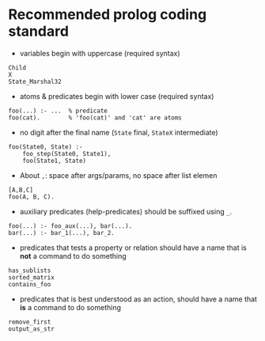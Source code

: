 # Recommended prolog coding standard

- variables begin with uppercase (required syntax)
```
Child
X
State_Marshal32
```
- atoms & predicates begin with lower case (required syntax)
```
foo(...) :- ...  % predicate
foo(cat).        % 'foo(cat)' and 'cat' are atoms
```
- no digit after the final name (`State` final, `StateX` intermediate)
```
foo(State0, State) :-
    foo_step(State0, State1),
    foo(State1, State)
```
- About `,`: space after args/params, no space after list elemen
```
[A,B,C]
foo(A, B, C).
```
- auxiliary predicates (help-predicates) should be suffixed using `_`.
```
foo(...) :- foo_aux(...), bar(...).
bar(...) :- bar_1(...), bar_2.
```
- predicates that tests a property or relation should have a name that is **not** a command to do something
```
has_sublists
sorted_matrix
contains_foo
```
- predicates that is best understood as an action, should have a name that **is** a command to do something
```
remove_first
output_as_str
```
